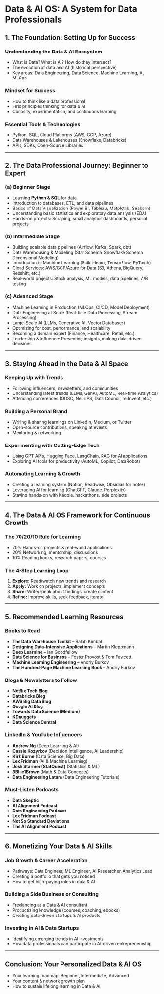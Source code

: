 # Data & AI OS: A System for Data Professionals

## 1. The Foundation: Setting Up for Success
### Understanding the Data & AI Ecosystem
- What is Data? What is AI? How do they intersect?
- The evolution of data and AI (historical perspective)
- Key areas: Data Engineering, Data Science, Machine Learning, AI, MLOps

### Mindset for Success
- How to think like a data professional
- First principles thinking for data & AI
- Curiosity, experimentation, and continuous learning

### Essential Tools & Technologies
- Python, SQL, Cloud Platforms (AWS, GCP, Azure)
- Data Warehouses & Lakehouses (Snowflake, Databricks)
- APIs, SDKs, Open-Source Libraries

---

## 2. The Data Professional Journey: Beginner to Expert

### (a) Beginner Stage
- Learning **Python & SQL** for data
- Introduction to databases, ETL, and data pipelines
- Basics of Data Visualization (Power BI, Tableau, Matplotlib, Seaborn)
- Understanding basic statistics and exploratory data analysis (EDA)
- Hands-on projects: Scraping, small analytics dashboards, personal projects

### (b) Intermediate Stage
- Building scalable data pipelines (Airflow, Kafka, Spark, dbt)
- Data Warehousing & Modeling (Star Schema, Snowflake Schema, Dimensional Modeling)
- Introduction to Machine Learning (Scikit-learn, TensorFlow, PyTorch)
- Cloud Services: AWS/GCP/Azure for Data (S3, Athena, BigQuery, Redshift, etc.)
- Real-world projects: Stock analysis, ML models, data pipelines, A/B testing

### (c) Advanced Stage
- Machine Learning in Production (MLOps, CI/CD, Model Deployment)
- Data Engineering at Scale (Real-time Data Processing, Stream Processing)
- Large-Scale AI (LLMs, Generative AI, Vector Databases)
- Optimizing for cost, performance, and scalability
- Becoming a domain expert (Finance, Healthcare, Retail, etc.)
- Leadership & Influence: Presenting insights, making data-driven decisions

---

## 3. Staying Ahead in the Data & AI Space

### Keeping Up with Trends
- Following influencers, newsletters, and communities
- Understanding latest trends (LLMs, GenAI, AutoML, Real-time Analytics)
- Attending conferences (ODSC, NeurIPS, Data Council, re:Invent, etc.)

### Building a Personal Brand
- Writing & sharing learnings on LinkedIn, Medium, or Twitter
- Open-source contributions, speaking at events
- Mentoring & networking

### Experimenting with Cutting-Edge Tech
- Using GPT APIs, Hugging Face, LangChain, RAG for AI applications
- Exploring AI tools for productivity (AutoML, Copilot, DataRobot)

### Automating Learning & Growth
- Creating a learning system (Notion, Readwise, Obsidian for notes)
- Leveraging AI for learning (ChatGPT, Claude, Perplexity)
- Staying hands-on with Kaggle, hackathons, side projects

---

## 4. The Data & AI OS Framework for Continuous Growth

### The 70/20/10 Rule for Learning
- 70% Hands-on projects & real-world applications
- 20% Networking, mentorship, discussions
- 10% Reading books, research papers, courses

### The 4-Step Learning Loop
1. **Explore:** Read/watch new trends and research  
2. **Apply:** Work on projects, implement concepts  
3. **Share:** Write/speak about findings, create content  
4. **Refine:** Improve skills, seek feedback, iterate  

---

## 5. Recommended Learning Resources

### Books to Read
- **The Data Warehouse Toolkit** – Ralph Kimball
- **Designing Data-Intensive Applications** – Martin Kleppmann
- **Deep Learning** – Ian Goodfellow
- **Data Science for Business** – Foster Provost & Tom Fawcett
- **Machine Learning Engineering** – Andriy Burkov
- **The Hundred-Page Machine Learning Book** – Andriy Burkov

### Blogs & Newsletters to Follow
- **Netflix Tech Blog**
- **Databricks Blog**
- **AWS Big Data Blog**
- **Google AI Blog**
- **Towards Data Science (Medium)**
- **KDnuggets**
- **Data Science Central**

### LinkedIn & YouTube Influencers
- **Andrew Ng** (Deep Learning & AI)
- **Cassie Kozyrkov** (Decision Intelligence, AI Leadership)
- **Kirk Borne** (Data Science, Big Data)
- **Lex Fridman** (AI & Machine Learning)
- **Josh Starmer (StatQuest)** (Statistics & ML)
- **3Blue1Brown** (Math & Data Concepts)
- **Data Engineering Latam** (Data Engineering Tutorials)

### Must-Listen Podcasts
- **Data Skeptic**
- **AI Alignment Podcast**
- **Data Engineering Podcast**
- **Lex Fridman Podcast**
- **Not So Standard Deviations**
- **The AI Alignment Podcast**

---

## 6. Monetizing Your Data & AI Skills

### Job Growth & Career Acceleration
- Pathways: Data Engineer, ML Engineer, AI Researcher, Analytics Lead
- Creating a portfolio that gets you noticed
- How to get high-paying roles in data & AI

### Building a Side Business or Consulting
- Freelancing as a Data & AI consultant
- Productizing knowledge (courses, coaching, ebooks)
- Creating data-driven startups & AI products

### Investing in AI & Data Startups
- Identifying emerging trends in AI investments
- How data professionals can participate in AI-driven entrepreneurship

---

## Conclusion: Your Personalized Data & AI OS
- Your learning roadmap: Beginner, Intermediate, Advanced
- Your content & network growth plan
- How to sustain lifelong learning in Data & AI
